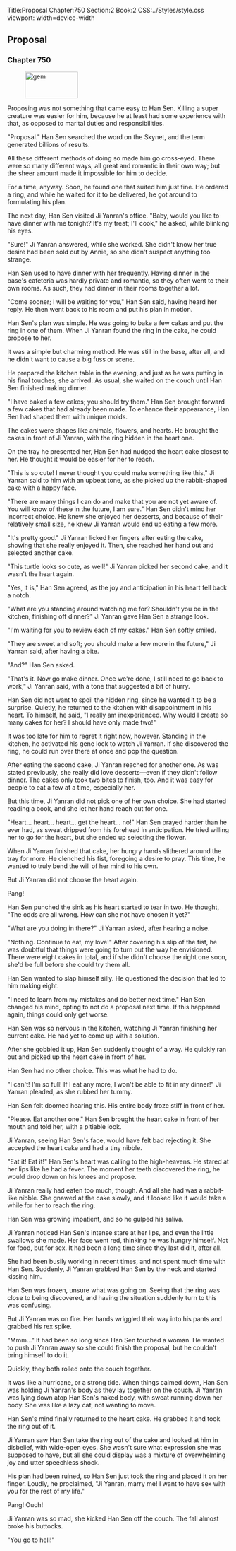 Title:Proposal 
Chapter:750 
Section:2 
Book:2 
CSS:../Styles/style.css 
viewport: width=device-width
  
## Proposal
### Chapter 750 
<figure>
	<img src="../Images/gem.gif" alt="gem" id="gem" width="120" height="60" />
</figure>
  

  
  Proposing was not something that came easy to Han Sen. Killing a super creature was easier for him, because he at least had some experience with that, as opposed to marital duties and responsibilities.

"Proposal." Han Sen searched the word on the Skynet, and the term generated billions of results.

All these different methods of doing so made him go cross-eyed. There were so many different ways, all great and romantic in their own way; but the sheer amount made it impossible for him to decide.

For a time, anyway. Soon, he found one that suited him just fine. He ordered a ring, and while he waited for it to be delivered, he got around to formulating his plan.

The next day, Han Sen visited Ji Yanran's office. "Baby, would you like to have dinner with me tonight? It's my treat; I'll cook," he asked, while blinking his eyes.

"Sure!" Ji Yanran answered, while she worked. She didn't know her true desire had been sold out by Annie, so she didn't suspect anything too strange.

Han Sen used to have dinner with her frequently. Having dinner in the base's cafeteria was hardly private and romantic, so they often went to their own rooms. As such, they had dinner in their rooms together a lot.

"Come sooner; I will be waiting for you," Han Sen said, having heard her reply. He then went back to his room and put his plan in motion.

Han Sen's plan was simple. He was going to bake a few cakes and put the ring in one of them. When Ji Yanran found the ring in the cake, he could propose to her.

It was a simple but charming method. He was still in the base, after all, and he didn't want to cause a big fuss or scene.

He prepared the kitchen table in the evening, and just as he was putting in his final touches, she arrived. As usual, she waited on the couch until Han Sen finished making dinner.

"I have baked a few cakes; you should try them." Han Sen brought forward a few cakes that had already been made. To enhance their appearance, Han Sen had shaped them with unique molds.

The cakes were shapes like animals, flowers, and hearts. He brought the cakes in front of Ji Yanran, with the ring hidden in the heart one.

On the tray he presented her, Han Sen had nudged the heart cake closest to her. He thought it would be easier for her to reach.

"This is so cute! I never thought you could make something like this," Ji Yanran said to him with an upbeat tone, as she picked up the rabbit-shaped cake with a happy face.

"There are many things I can do and make that you are not yet aware of. You will know of these in the future, I am sure." Han Sen didn't mind her incorrect choice. He knew she enjoyed her desserts, and because of their relatively small size, he knew Ji Yanran would end up eating a few more.

"It's pretty good." Ji Yanran licked her fingers after eating the cake, showing that she really enjoyed it. Then, she reached her hand out and selected another cake.

"This turtle looks so cute, as well!" Ji Yanran picked her second cake, and it wasn't the heart again.

"Yes, it is," Han Sen agreed, as the joy and anticipation in his heart fell back a notch.

"What are you standing around watching me for? Shouldn't you be in the kitchen, finishing off dinner?" Ji Yanran gave Han Sen a strange look.

"I'm waiting for you to review each of my cakes." Han Sen softly smiled.

"They are sweet and soft; you should make a few more in the future," Ji Yanran said, after having a bite.

"And?" Han Sen asked.

"That's it. Now go make dinner. Once we're done, I still need to go back to work," Ji Yanran said, with a tone that suggested a bit of hurry.

Han Sen did not want to spoil the hidden ring, since he wanted it to be a surprise. Quietly, he returned to the kitchen with disappointment in his heart. To himself, he said, "I really am inexperienced. Why would I create so many cakes for her? I should have only made two!"

It was too late for him to regret it right now, however. Standing in the kitchen, he activated his gene lock to watch Ji Yanran. If she discovered the ring, he could run over there at once and pop the question.

After eating the second cake, Ji Yanran reached for another one. As was stated previously, she really did love desserts—even if they didn't follow dinner. The cakes only took two bites to finish, too. And it was easy for people to eat a few at a time, especially her.

But this time, Ji Yanran did not pick one of her own choice. She had started reading a book, and she let her hand reach out for one.

"Heart... heart... heart... get the heart... no!" Han Sen prayed harder than he ever had, as sweat dripped from his forehead in anticipation. He tried willing her to go for the heart, but she ended up selecting the flower.

When Ji Yanran finished that cake, her hungry hands slithered around the tray for more. He clenched his fist, foregoing a desire to pray. This time, he wanted to truly bend the will of her mind to his own.

But Ji Yanran did not choose the heart again.

Pang!

Han Sen punched the sink as his heart started to tear in two. He thought, "The odds are all wrong. How can she not have chosen it yet?"

"What are you doing in there?" Ji Yanran asked, after hearing a noise.

"Nothing. Continue to eat, my love!" After covering his slip of the fist, he was doubtful that things were going to turn out the way he envisioned. There were eight cakes in total, and if she didn't choose the right one soon, she'd be full before she could try them all.

Han Sen wanted to slap himself silly. He questioned the decision that led to him making eight.

"I need to learn from my mistakes and do better next time." Han Sen changed his mind, opting to not do a proposal next time. If this happened again, things could only get worse.

Han Sen was so nervous in the kitchen, watching Ji Yanran finishing her current cake. He had yet to come up with a solution.

After she gobbled it up, Han Sen suddenly thought of a way. He quickly ran out and picked up the heart cake in front of her.

Han Sen had no other choice. This was what he had to do.

"I can't! I'm so full! If I eat any more, I won't be able to fit in my dinner!" Ji Yanran pleaded, as she rubbed her tummy.

Han Sen felt doomed hearing this. His entire body froze stiff in front of her.

"Please. Eat another one." Han Sen brought the heart cake in front of her mouth and told her, with a pitiable look.

Ji Yanran, seeing Han Sen's face, would have felt bad rejecting it. She accepted the heart cake and had a tiny nibble.

"Eat it! Eat it!" Han Sen's heart was calling to the high-heavens. He stared at her lips like he had a fever. The moment her teeth discovered the ring, he would drop down on his knees and propose.

Ji Yanran really had eaten too much, though. And all she had was a rabbit-like nibble. She gnawed at the cake slowly, and it looked like it would take a while for her to reach the ring.

Han Sen was growing impatient, and so he gulped his saliva.

Ji Yanran noticed Han Sen's intense stare at her lips, and even the little swallows she made. Her face went red, thinking he was hungry himself. Not for food, but for sex. It had been a long time since they last did it, after all.

She had been busily working in recent times, and not spent much time with Han Sen. Suddenly, Ji Yanran grabbed Han Sen by the neck and started kissing him.

Han Sen was frozen, unsure what was going on. Seeing that the ring was close to being discovered, and having the situation suddenly turn to this was confusing.

But Ji Yanran was on fire. Her hands wriggled their way into his pants and grabbed his rex spike.

"Mmm..." It had been so long since Han Sen touched a woman. He wanted to push Ji Yanran away so she could finish the proposal, but he couldn't bring himself to do it.

Quickly, they both rolled onto the couch together.

It was like a hurricane, or a strong tide. When things calmed down, Han Sen was holding Ji Yanran's body as they lay together on the couch. Ji Yanran was lying down atop Han Sen's naked body, with sweat running down her body. She was like a lazy cat, not wanting to move.

Han Sen's mind finally returned to the heart cake. He grabbed it and took the ring out of it.

Ji Yanran saw Han Sen take the ring out of the cake and looked at him in disbelief, with wide-open eyes. She wasn't sure what expression she was supposed to have, but all she could display was a mixture of overwhelming joy and utter speechless shock.

His plan had been ruined, so Han Sen just took the ring and placed it on her finger. Loudly, he proclaimed, "Ji Yanran, marry me! I want to have sex with you for the rest of my life."

Pang! Ouch!

Ji Yanran was so mad, she kicked Han Sen off the couch. The fall almost broke his buttocks.

"You go to hell!"
